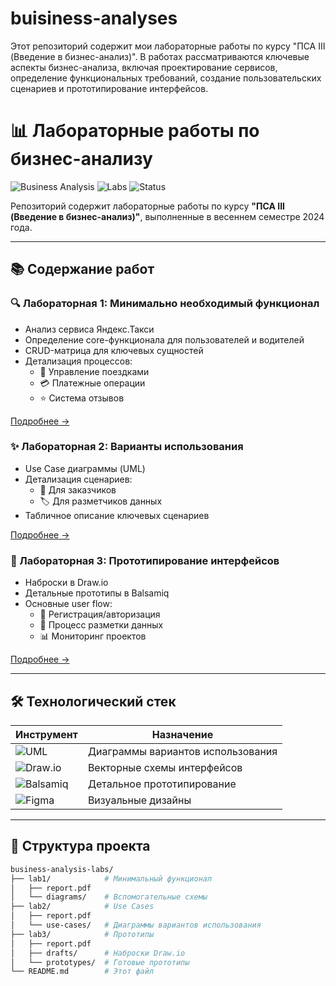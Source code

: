 # buisiness-analyses
Этот репозиторий содержит мои лабораторные работы по курсу "ПСА III (Введение в бизнес-анализ)". В работах рассматриваются ключевые аспекты бизнес-анализа, включая проектирование сервисов, определение функциональных требований, создание пользовательских сценариев и прототипирование интерфейсов.

# 📊 Лабораторные работы по бизнес-анализу

![Business Analysis](https://img.shields.io/badge/Subject-Business_Analysis-blue)
![Labs](https://img.shields.io/badge/Type-Laboratory_Works-green)
![Status](https://img.shields.io/badge/Status-Completed-brightgreen)

Репозиторий содержит лабораторные работы по курсу **"ПСА III (Введение в бизнес-анализ)"**, выполненные в весеннем семестре 2024 года.

---

## 📚 Содержание работ

### 🔍 Лабораторная 1: Минимально необходимый функционал
- Анализ сервиса Яндекс.Такси
- Определение core-функционала для пользователей и водителей
- CRUD-матрица для ключевых сущностей
- Детализация процессов: 
  - 🚖 Управление поездками
  - 💳 Платежные операции
  - ⭐ Система отзывов

[Подробнее →](./lab1/README.md)

### ✨ Лабораторная 2: Варианты использования
- Use Case диаграммы (UML)
- Детализация сценариев:
  - 👥 Для заказчиков
  - 🏷️ Для разметчиков данных
- Табличное описание ключевых сценариев

[Подробнее →](./lab2/README.md)

### 🎨 Лабораторная 3: Прототипирование интерфейсов
- Наброски в Draw.io
- Детальные прототипы в Balsamiq
- Основные user flow:
  - 🔐 Регистрация/авторизация
  - 🛒 Процесс разметки данных
  - 📊 Мониторинг проектов

[Подробнее →](./lab3/README.md)

---

## 🛠 Технологический стек

| Инструмент | Назначение |
|------------|------------|
| ![UML](https://img.shields.io/badge/-UML-orange) | Диаграммы вариантов использования |
| ![Draw.io](https://img.shields.io/badge/-Draw.io-blue) | Векторные схемы интерфейсов |
| ![Balsamiq](https://img.shields.io/badge/-Balsamiq-yellow) | Детальное прототипирование |
| ![Figma](https://img.shields.io/badge/-Figma-purple) | Визуальные дизайны |

---

## 📂 Структура проекта

```bash
business-analysis-labs/
├── lab1/            # Минимальный функционал
│   ├── report.pdf
│   └── diagrams/    # Вспомогательные схемы
├── lab2/            # Use Cases
│   ├── report.pdf
│   └── use-cases/   # Диаграммы вариантов использования
├── lab3/            # Прототипы
│   ├── report.pdf
│   ├── drafts/      # Наброски Draw.io
│   └── prototypes/  # Готовые прототипы
└── README.md        # Этот файл
